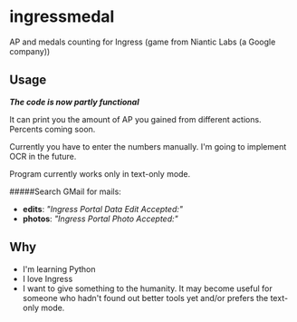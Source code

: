 ingressmedal
============

AP and medals counting for Ingress (game from Niantic Labs (a Google company))

Usage
---------

***The code is now partly functional***

It can print you the amount of AP you gained from different actions. Percents coming soon.

Currently you have to enter the numbers manually. I'm going to implement OCR in the future.

Program currently works only in text-only mode.

#####Search GMail for mails:
 * **edits**: *"Ingress Portal Data Edit Accepted:"*
 * **photos**: *"Ingress Portal Photo Accepted:"*

Why
---------

 * I'm learning Python
 * I love Ingress
 * I want to give something to the humanity. It may become useful for someone who hadn't found out better tools yet and/or prefers the text-only mode.
